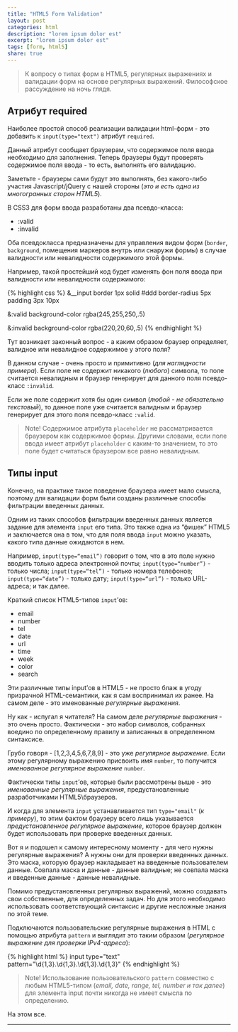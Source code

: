 ```yaml
---
title: "HTML5 Form Validation"
layout: post
categories: html
description: "lorem ipsum dolor est"
excerpt: "lorem ipsum dolor est"
tags: [form, html5]
share: true
---
```


> К вопросу о типах форм в HTML5, регулярных выражениях и валидации форм на основе регулярных выражений. Философское рассуждение на ночь глядя.

## Атрибут required

Наиболее простой способ реализации валидации html-форм - это добавить к `input(type="text")` атрибут `required`.

Данный атрибут сообщает браузерам, что содержимое поля ввода необходимо для заполнения. Теперь браузеры будут проверять содержимое поля ввода - то есть, выполнять его валидацию.

Заметьте - браузеры сами будут это выполнять, без какого-либо участия Javascript/jQuery с нашей стороны (*это и есть одна из многогранных сторон HTML5*).

В CSS3 для форм ввода разработаны два псевдо-класса:

  * :valid
  * :invalid

Оба псевдокласса предназначены для управления видом форм (`border`, `background`, помещения маркеров внутрь или снаружи формы) в случае валидности или невалидности содержимого этой формы.

Например, такой простейший код будет изменять фон поля ввода при валидности или невалидности содержимого:

{% highlight css %}
&__input
  border 1px solid #ddd
  border-radius 5px
  padding 3px 10px

  &:valid
    background-color rgba(245,255,250,.5)

  &:invalid
    background-color rgba(220,20,60,.5)
{% endhighlight %}

Тут возникает законный вопрос - а каким образом браузер определяет, валидное или невалидное содержимое у этого поля?

В данном случае - очень просто и примитивно (*для наглядности примера*). Если поле не содержит никакого (*любого*) символа, то поле считается невалидным и браузер генерирует для данного поля псевдо-класс `:invalid`.

Если же поле содержит хотя бы один символ (*любой - не обязательно текстовый*), то данное поле уже считается валидным и браузер генерирует для этого поля псевдо-класс `:valid`.

> Note! Содержимое атрибута `placeholder` не рассматривается браузером как содержимое формы. Другими словами, если поле ввода имеет атрибут `placeholder` с каким-то значением, то это поле будет считаться браузером все равно невалидным.


## Типы input

Конечно, на практике такое поведение браузера имеет мало смысла, поэтому для валидации форм были созданы различные способы фильтрации введенных данных.

Одним из таких способов фильтрации введенных данных является задание для элемента `input` его типа. Это также одна из “фишек” HTML5 и заключается она в том, что для поля ввода `input` можно указать, какого типа данные ожидаются в нем.

Например, `input(type=“email”)` говорит о том, что в это поле нужно вводить только адреса электронной почты; `input(type=“number”)` - только числа; `input(type=“tel”)` - только номера телефонов; `input(type=“date”)` - только дату; `input(type=“url”)` - только URL-адреса; и так далее.

Краткий список HTML5-типов `input`’ов:

  * email
  * number
  * tel
  * date
  * url
  * time
  * week
  * color
  * search

Эти различные типы input’ов в HTML5 - не просто блаж в угоду призрачной HTML-семантики, как я сам воспринимал их ранее. На самом деле - это именованные *регулярные выражения*.

Ну как - испугал я читателя? На самом деле *регулярные выражения* - это очень просто. Фактически - это набор символов, собранных воедино по определенному правилу и записанных в определенном синтаксисе.

Грубо говоря - [1,2,3,4,5,6,7,8,9] - это уже *регулярное выражение*. Если этому регулярному выражению присвоить имя `number`, то получится *именованное регулярное выражение* `number`.

Фактически типы `input`’ов, которые были рассмотрены выше - это *именованные регулярные выражения*, предустановленные разработчиками HTML5\браузеров.

И когда для элемента `input` устанавливается тип `type="email"` (*к примеру*), то этим фактом браузеру всего лишь указывается *предустановленное регулярное выражение*, которое браузер должен будет использовать при проверке введенных данных.

Вот я и подошел к самому интересному моменту - для чего нужны регулярные выражения? А нужны они для проверки введенных данных. Это маска, которую браузер накладывает на введенные пользователем данные. Совпала маска и данные - данные валидные; не совпала маска и введенные данные - данные невалидные.

Помимо предустановленных регулярных выражений, можно создавать свои собственные, для определенных задач. Но для этого необходимо использовать соответствующий синтаксис и другие несложные знания по этой теме.

Подключаются пользовательские регулярные выражения в HTML с помощью атрибута `pattern` и выглядит это таким образом (*регулярное выражение для проверки IPv4-адреса*):

{% highlight html %}
input type="text" pattern="\d{1,3}\.\d{1,3}\.\d{1,3}\.\d{1,3}"
{% endhighlight %}

> Note! Использование пользовательского `pattern` совместно с любым HTML5-типом (*email, date, range, tel, number и так далее*) для элемента input почти никогда не имеет смысла по определению.

На этом все.

---
